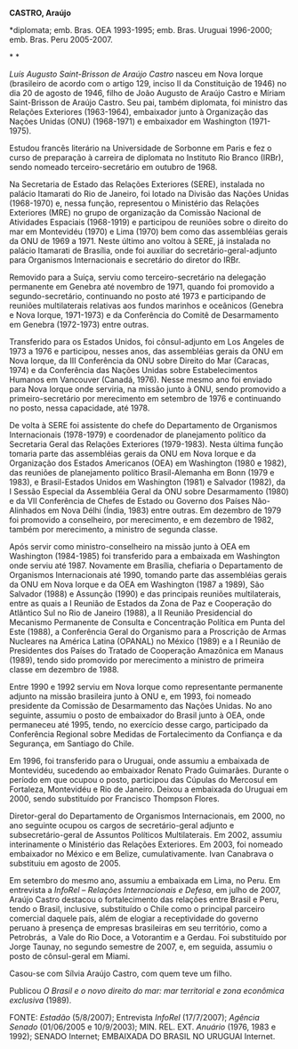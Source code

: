 **CASTRO, Araújo**

\*diplomata; emb. Bras. OEA 1993-1995; emb. Bras. Uruguai 1996-2000;
emb. Bras. Peru 2005-2007.

* *

*Luís Augusto Saint-Brisson de Araújo Castro* nasceu em Nova Iorque
(brasileiro de acordo com o artigo 129, inciso II da Constituição de
1946) no dia 20 de agosto de 1946, filho de João Augusto de Araújo
Castro e Míriam Saint-Brisson de Araújo Castro. Seu pai, também
diplomata, foi ministro das Relações Exteriores (1963-1964), embaixador
junto à Organização das Nações Unidas (ONU) (1968-1971) e embaixador em
Washington (1971-1975).

Estudou francês literário na Universidade de Sorbonne em Paris e fez o
curso de preparação à carreira de diplomata no Instituto Rio Branco
(IRBr), sendo nomeado terceiro-secretário em outubro de 1968.

Na Secretaria de Estado das Relações Exteriores (SERE), instalada no
palácio Itamarati do Rio de Janeiro, foi lotado na Divisão das Nações
Unidas (1968-1970) e, nessa função, representou o Ministério das
Relações Exteriores (MRE) no grupo de organização da Comissão Nacional
de Atividades Espaciais (1968-1919) e participou de reuniões sobre o
direito do mar em Montevidéu (1970) e Lima (1970) bem como das
assembléias gerais da ONU de 1969 a 1971. Neste último ano voltou à
SERE, já instalada no palácio Itamarati de Brasília, onde foi auxiliar
do secretário-geral-adjunto para Organismos Internacionais e secretário
do diretor do IRBr.

Removido para a Suíça, serviu como terceiro-secretário na delegação
permanente em Genebra até novembro de 1971, quando foi promovido a
segundo-secretário, continuando no posto até 1973 e participando de
reuniões multilaterais relativas aos fundos marinhos e oceânicos
(Genebra e Nova Iorque, 1971-1973) e da Conferência do Comitê de
Desarmamento em Genebra (1972-1973) entre outras.

Transferido para os Estados Unidos, foi cônsul-adjunto em Los Angeles de
1973 a 1976 e participou, nesses anos, das assembléias gerais da ONU em
Nova Iorque, da III Conferência da ONU sobre Direito do Mar (Caracas,
1974) e da Conferência das Nações Unidas sobre Estabelecimentos Humanos
em Vancouver (Canadá, 1976). Nesse mesmo ano foi enviado para Nova
Iorque onde serviria, na missão junto à ONU, sendo promovido a
primeiro-secretário por merecimento em setembro de 1976 e continuando no
posto, nessa capacidade, até 1978.

De volta à SERE foi assistente do chefe do Departamento de Organismos
Internacionais (1978-1979) e coordenador de planejamento político da
Secretaria Geral das Relações Exteriores (1979-1983). Nesta última
função tomaria parte das assembléias gerais da ONU em Nova Iorque e da
Organização dos Estados Americanos (OEA) em Washington (1980 e 1982),
das reuniões de planejamento político Brasil-Alemanha em Bonn (1979 e
1983), e Brasil-Estados Unidos em Washington (1981) e Salvador (1982),
da I Sessão Especial da Assembléia Geral da ONU sobre Desarmamento
(1980) e da VII Conferência de Chefes de Estado ou Governo dos Países
Não-Alinhados em Nova Délhi (Índia, 1983) entre outras. Em dezembro de
1979 foi promovido a conselheiro, por merecimento, e em dezembro de
1982, também por merecimento, a ministro de segunda classe.

Após servir como ministro-conselheiro na missão junto à OEA em
Washington (1984-1985) foi transferido para a embaixada em Washington
onde serviu até 1987. Novamente em Brasília, chefiaria o Departamento de
Organismos Internacionais até 1990, tomando parte das assembléias gerais
da ONU em Nova Iorque e da OEA em Washington (1987 a 1989), São Salvador
(1988) e Assunção (1990) e das principais reuniões multilaterais, entre
as quais a I Reunião de Estados da Zona de Paz e Cooperação do Atlântico
Sul no Rio de Janeiro (1988), a II Reunião Presidencial do Mecanismo
Permanente de Consulta e Concentração Política em Punta del Este (1988),
a Conferência Geral do Organismo para a Proscrição de Armas Nucleares na
América Latina (OPANAL) no México (1989) e a I Reunião de Presidentes
dos Países do Tratado de Cooperação Amazônica em Manaus (1989), tendo
sido promovido por merecimento a ministro de primeira classe em dezembro
de 1988.

Entre 1990 e 1992 serviu em Nova Iorque como representante permanente
adjunto na missão brasileira junto à ONU e, em 1993, foi nomeado
presidente da Comissão de Desarmamento das Nações Unidas. No ano
seguinte, assumiu o posto de embaixador do Brasil junto à OEA, onde
permaneceu até 1995, tendo, no exercício desse cargo, participado da
Conferência Regional sobre Medidas de Fortalecimento da Confiança e da
Segurança, em Santiago do Chile.

Em 1996, foi transferido para o Uruguai, onde assumiu a embaixada de
Montevidéu, sucedendo ao embaixador Renato Prado Guimarães. Durante o
período em que ocupou o posto, participou das Cúpulas do Mercosul em
Fortaleza, Montevidéu e Rio de Janeiro. Deixou a embaixada do Uruguai em
2000, sendo substituído por Francisco Thompson Flores.

Diretor-geral do Departamento de Organismos Internacionais, em 2000, no
ano seguinte ocupou os cargos de secretário-geral adjunto e
subsecretário-geral de Assuntos Políticos Multilaterais. Em 2002,
assumiu interinamente o Ministério das Relações Exteriores. Em 2003, foi
nomeado embaixador no México e em Belize, cumulativamente. Ivan
Canabrava o substituiu em agosto de 2005.

Em setembro do mesmo ano, assumiu a embaixada em Lima, no Peru. Em
entrevista a *InfoRel – Relações Internacionais e Defesa*, em julho de
2007, Araújo Castro destacou o fortalecimento das relações entre Brasil
e Peru, tendo o Brasil, inclusive, substituído o Chile como o principal
parceiro comercial daquele país, além de elogiar a receptividade do
governo peruano à presença de empresas brasileiras em seu território,
como a Petrobrás,  a Vale do Rio Doce, a Votorantim e a Gerdau. Foi
substituído por Jorge Taunay, no segundo semestre de 2007, e, em
seguida, assumiu o posto de cônsul-geral em Miami.

Casou-se com Sílvia Araújo Castro, com quem teve um filho.

Publicou *O Brasil e o novo direito do mar: mar territorial e zona
econômica exclusiva* (1989).

FONTE: *Estadão* (5/8/2007); Entrevista *InfoRel* (17/7/2007); *Agência
Senado* (01/06/2005 e 10/9/2003); MIN. REL. EXT. *Anuário* (1976, 1983 e
1992); SENADO Internet; EMBAIXADA DO BRASIL NO URUGUAI Internet.

 
